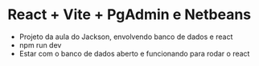 # React + Vite + PgAdmin e Netbeans

- Projeto da aula do Jackson, envolvendo banco de dados e react
- npm run dev
- Estar com o banco de dados aberto e funcionando para rodar o react
